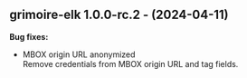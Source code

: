 ## grimoire-elk 1.0.0-rc.2 - (2024-04-11)

**Bug fixes:**

 * MBOX origin URL anonymized\
   Remove credentials from MBOX origin URL and tag fields.

